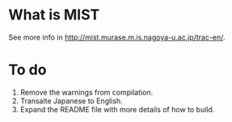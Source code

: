 What is MIST
============

See more info in http://mist.murase.m.is.nagoya-u.ac.jp/trac-en/.

To do
=====
1.  Remove the warnings from compilation.
2.  Transalte Japanese to English.
3.  Expand the README file with more details of how to build.
